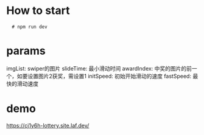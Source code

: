 # How to start
```
  # npm run dev
```

# params
  imgList: swiper的图片
  slideTime: 最小滑动时间 
  awardIndex: 中奖的图片的前一个，如要设置图片2获奖，需设置1
  initSpeed: 初始开始滑动的速度
  fastSpeed: 最快的滑动速度

# demo
https://cj1y6h-lottery.site.laf.dev/